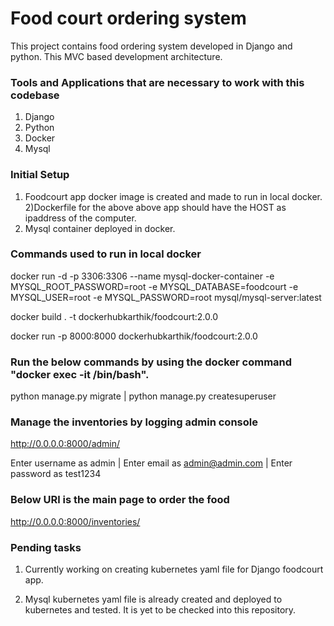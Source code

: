 # Food court ordering system

This project contains food ordering system developed in Django and python. This MVC based development architecture.

### Tools and Applications that are necessary to work with this codebase

1) Django
2) Python
3) Docker 
4) Mysql

### Initial Setup

1) Foodcourt app docker image is created and made to run in local docker. 
2)Dockerfile for the above above app should have the HOST as ipaddress of the computer.
3) Mysql container deployed in docker.
### Commands used to run in local docker

docker run -d -p 3306:3306 --name mysql-docker-container -e MYSQL_ROOT_PASSWORD=root -e MYSQL_DATABASE=foodcourt -e MYSQL_USER=root -e MYSQL_PASSWORD=root mysql/mysql-server:latest

docker build . -t dockerhubkarthik/foodcourt:2.0.0

docker run -p 8000:8000 dockerhubkarthik/foodcourt:2.0.0

### Run the below commands by using the docker command "docker exec -it <container ID> /bin/bash".

python manage.py migrate |
python manage.py createsuperuser


### Manage the inventories by logging admin console
http://0.0.0.0:8000/admin/

Enter username as admin |
Enter email as admin@admin.com | 
Enter password as test1234

### Below URl is the main page to order the food
http://0.0.0.0:8000/inventories/


### Pending tasks
1) Currently working on creating kubernetes yaml file for Django foodcourt app.

2) Mysql kubernetes yaml file is already created and deployed to kubernetes and tested. It is yet to be checked into this repository. 

